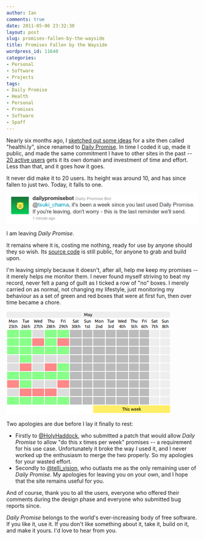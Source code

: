 ```yaml
---
author: Ian
comments: true
date: 2011-05-06 23:32:30
layout: post
slug: promises-fallen-by-the-wayside
title: Promises Fallen by the Wayside
wordpress_id: 11640
categories:
- Personal
- Software
- Projects
tags:
- Daily Promise
- Health
- Personal
- Promises
- Software
- Spaff
---
```


Nearly six months ago, I [sketched out some ideas](/blog/daily-promise-design-sketches) for a site then called "healthi.ly", since renamed to [Daily Promise](http://dp.onlydreaming.net).  In time I coded it up, made it public, and made the same commitment I have to other sites in the past -- [20 active users](/blog/announcing-daily-promise) gets it its own domain and investment of time and effort.  Less than that, and it goes how it goes.

It never did make it to 20 users.  Its height was around 10, and has since fallen to just two.  Today, it falls to one.

[![Leaving Daily Promise reminder tweet](/img/blog/2011/05/tweet.png)](/blog/2011/05/tweet.png)

I am leaving _Daily Promise_.

It remains where it is, costing me nothing, ready for use by anyone should they so wish.  Its [source code](https://github.com/ianrenton/dailypromise) is still public, for anyone to grab and build upon.

I'm leaving simply because it doesn't, after all, help me keep my promises -- it merely helps me monitor them.  I never found myself striving to beat my record, never felt a pang of guilt as I ticked a row of "no" boxes.  I merely carried on as normal, not changing my lifestyle, just monitoring my behaviour as a set of green and red boxes that were at first fun, then over time became a chore.

[![Snapshot of Daily Promise chart](/img/blog/2011/05/chart.png)](/blog/2011/05/chart.png)

Two apologies are due before I lay it finally to rest:

  * Firstly to [@HolyHaddock](http://twitter.com/HolyHaddock), who submitted a patch that would allow _Daily Promise_ to allow "do this x times per week" promises -- a requirement for his use case.  Unfortunately it broke the way _I_ used it, and I never worked up the enthusiasm to merge the two properly.  So my apologies for your wasted effort.
  * Secondly to [@telli_vision](http://twitter.com/telli_vision), who outlasts me as the only remaining user of _Daily Promise_.  My apologies for leaving you on your own, and I hope that the site remains useful for you.

And of course, thank you to all the users, everyone who offered their comments during the design phase and everyone who submitted bug reports since.

_Daily Promise_ belongs to the world's ever-increasing body of free software.  If you like it, use it.  If you don't like something about it, take it, build on it, and make it yours.  I'd love to hear from you.

